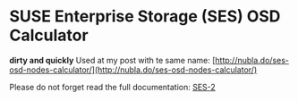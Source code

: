 # SUSE Enterprise Storage (SES) OSD Calculator

**dirty and quickly** Used at my post with te same name: [http://nubla.do/ses-osd-nodes-calculator/](http://nubla.do/ses-osd-nodes-calculator/)

Please do not forget read the full documentation: [SES-2](https://www.suse.com/documentation/ses-2/)
